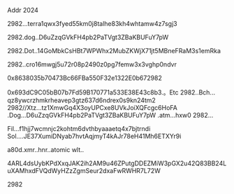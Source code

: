 Addr 2024


2982...terra1qwx3fyed55km0j8talhe83kh4whtamw4z7sgj3 


2982.dog..D6uZzqGVkFH4pb2PaTVgt3ZBaKBUFuY7pW

2982.Dot..14GoMbkCsHBt7WPWhx2MubZKWjX71jt5MBneFRaM3s1emRka 

2982..cro16mwgj5u72r08p2490z0pg7femw3x3vghp0ndvr


0x8638035b70473Bc66FBa550F32e1322E0b672982

0x693dC9C05bB07b7Fd59B170771a533E38E43c8b3.。Etc
2982..Bch...  qz8ywcrzhmkrheavep3gtz637d6ndrex0s9kn24tm2
2982//Xtz...tz1XmwGq4X3oyUPCxe8UVkJoiXQFcgc6HoFA
.Dog...D6uZzqGVkFH4pb2PaTVgt3ZBaKBUFuY7pW
.atm...hxw0
2982...


Fil...f1hjj7wcmnjc2kohtm6dvthbyaaaetq4x7bjtrndi
Sol....JE37XumiDNyab7hvtAqjmyT4kAJr78eH41Mh6ETXYr9i






a80d.xmr..hnr..atomic wlt..

 
4ARL4dsUybKPdXxqJAK2ih2AM9u46ZPutgDDEZMiW3pGX2u42Q83BB24LuXAMhxdFVQdWyHZzZgmSeur2dxaFwRWHR7L72W

 


2982


